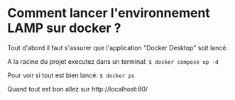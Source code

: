 # Comment lancer l'environnement LAMP sur docker ?

Tout d'abord il faut s'assurer que l'application "Docker Desktop" soit lancé.

A la racine du projet executez dans un terminal:
`` $ docker compose up -d ``

Pour voir si tout est bien lancé:
``$ docker ps``

Quand tout est bon allez sur http://localhost:80/
